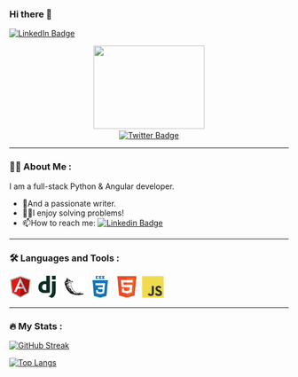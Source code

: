<!--
**benie254/benie254** is a ✨ _special_ ✨ repository because its `README.md` (this file) appears on your GitHub profile.

Here are some ideas to get you started:

- 🔭 I’m currently working on ...
- 🌱 I’m currently learning ...
- 👯 I’m looking to collaborate on ...
- 🤔 I’m looking for help with ...
- 💬 Ask me about ...
- 📫 How to reach me: ...
- 😄 Pronouns: ...
- ⚡ Fun fact: ...
-->

### Hi there 👋

[<img src="https://img.shields.io/badge/LinkedIn-blue?style=for-the-badge&logo=linkedin&logoColor=white" alt="LinkedIn Badge"/>](https://www.linkedin.com/in/benson-langat-fullstack-developer)
<div align='center'>
  
  <img src='https://media.giphy.com/media/WTjXuYA2y4o3UZly3W/giphy.gif' width='200' height='150'>
  <div id="badges" align='center'>
  
    
  </a>
  <a href="https://twitter.com/benie_langat">
    <img src="https://img.shields.io/badge/Twitter-blue?style=for-the-badge&logo=twitter&logoColor=white" alt="Twitter Badge"/>
  </a>
</div>
  </div>  

---

### :man_technologist: About Me :
I am a full-stack Python & Angular developer.

- :memo:And a passionate writer.
- :superhero_man:I enjoy solving problems!
- :mailbox:How to reach me: [![Linkedin Badge](https://img.shields.io/badge/-benie-blue?style=flat&logo=Linkedin&logoColor=white)](www.linkedin.com/in/benson-langat-fullstack-developer)

---
### :hammer_and_wrench: Languages and Tools :

<div>
  <img src="https://github.com/devicons/devicon/blob/master/icons/angularjs/angularjs-original.svg"  title="CSS3" alt="CSS" width="40" height="40"/>&nbsp;
  <img src="https://github.com/devicons/devicon/blob/master/icons/django/django-plain.svg"  title="CSS3" alt="CSS" width="40" height="40"/>&nbsp;
  <img src="https://github.com/devicons/devicon/blob/master/icons/flask/flask-original.svg"  title="CSS3" alt="CSS" width="40" height="40"/>&nbsp;
  <img src="https://github.com/devicons/devicon/blob/master/icons/css3/css3-plain-wordmark.svg"  title="CSS3" alt="CSS" width="40" height="40"/>&nbsp;
  <img src="https://github.com/devicons/devicon/blob/master/icons/html5/html5-original.svg" title="HTML5" alt="HTML" width="40" height="40"/>&nbsp;
  <img src="https://github.com/devicons/devicon/blob/master/icons/javascript/javascript-original.svg" title="JavaScript" alt="JavaScript" width="40" height="40"/>&nbsp;
</div>

---


### :fire: My Stats :

[![GitHub Streak](http://github-readme-streak-stats.herokuapp.com?user=benie254&theme=dark&background=000000)](https://git.io/streak-stats)

[![Top Langs](https://github-readme-stats.vercel.app/api/top-langs/?username=benie254&layout=compact&theme=vision-friendly-dark)](https://github.com/anuraghazra/github-readme-stats)
  



